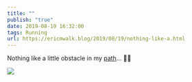 ```yaml
---
title: ""
publish: "true"
date: 2019-08-19 16:32:00
tags: Running
url: https://ericmwalk.blog/2019/08/19/nothing-like-a.html
---
```


Nothing like a little obstacle in my [path](https://www.strava.com/activities/2633839141)... 🏃‍♂️

![](https://ericmwalk.blog/uploads/2022/4b2888b71a.jpg)